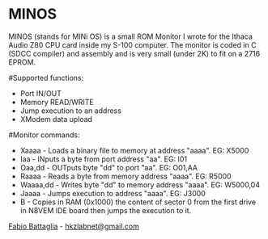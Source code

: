 MINOS
================


MINOS (stands for MINi OS) is a small ROM Monitor I wrote for the Ithaca Audio Z80 CPU card inside my S-100 computer.
The monitor is coded in C (SDCC compiler) and assembly and is very small (under 2K) to fit on a 2716 EPROM.

#Supported functions:
* Port IN/OUT
* Memory READ/WRITE
* Jump execution to an address
* XModem data upload

#Monitor commands:
* Xaaaa		- Loads a binary file to memory at address "aaaa". EG: X5000
* Iaa		- INputs a byte from port address "aa". EG: I01
* Oaa,dd	- OUTputs byte "dd" to port "aa". EG: O01,AA
* Raaaa		- Reads a byte from memory address "aaaa". EG: R5000
* Waaaa,dd	- Writes byte "dd" to memory address "aaaa". EG: W5000,04
* Jaaaa		- Jumps execution to address "aaaa". EG: J3000
* B			- Copies in RAM (0x1000)  the content of sector 0 from the first drive in N8VEM IDE board then jumps the execution to it.
			 

[Fabio Battaglia](https://plus.google.com/+FabioBattaglia) - hkzlabnet@gmail.com
